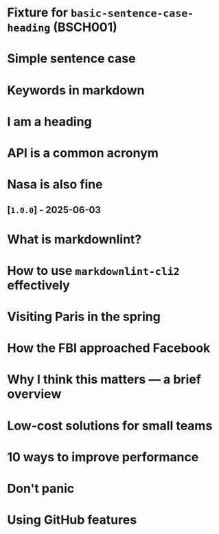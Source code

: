 <!-- markdownlint-disable MD041 MD007 MD032 MD025 -->
# Fixture for `basic-sentence-case-heading` (BSCH001) <!-- ✅ -->
# Simple sentence case <!-- ✅ -->
# Keywords in markdown <!-- ✅ -->
# I am a heading <!-- ✅ -->
# API is a common acronym <!-- ✅ -->
# Nasa is also fine <!-- ✅ -->
## [`1.0.0`] - 2025-06-03 <!-- ✅ -->
# What is markdownlint? <!-- ✅ -->
# How to use `markdownlint-cli2` effectively <!-- ✅ -->
# Visiting Paris in the spring <!-- ✅ -->
# How the FBI approached Facebook <!-- ✅ -->
# Why I think this matters — a brief overview <!-- ✅ -->
# Low-cost solutions for small teams <!-- ✅ -->
# 10 ways to improve performance <!-- ✅ -->
# Don't panic <!-- ✅ -->
# Using GitHub features <!-- ✅ -->
